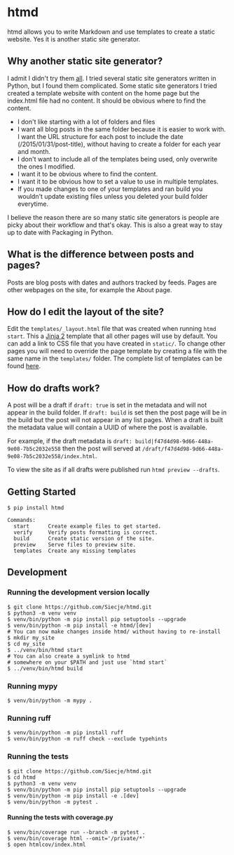 # htmd

htmd allows you to write Markdown and use templates to create a static website.
Yes it is another static site generator.

## Why another static site generator?

I admit I didn't try them [all](https://staticsitegenerators.net/).
I tried several static site generators written in Python, but I found them complicated.
Some static site generators I tried created a template website with content on the home page but the index.html file had no content.
It should be obvious where to find the content.

- I don't like starting with a lot of folders and files
- I want all blog posts in the same folder because it is easier to work with.
I want the URL structure for each post to include the date (/2015/01/31/post-title), without having to create a folder for each year and month.
- I don't want to include all of the templates being used, only overwrite the ones I modified.
- I want it to be obvious where to find the content.
- I want it to be obvious how to set a value to use in multiple templates.
- If you made changes to one of your templates and ran build you wouldn't update existing files unless you deleted your build folder everytime.

I believe the reason there are so many static site generators is people are picky about their workflow and that's okay.
This is also a great way to stay up to date with Packaging in Python.

## What is the difference between posts and pages?

Posts are blog posts with dates and authors tracked by feeds.
Pages are other webpages on the site, for example the About page.

## How do I edit the layout of the site?

Edit the `templates/_layout.html` file that was created when running `htmd start`.
This a [Jinja 2](http://jinja.pocoo.org/docs/dev/templates/#template-inheritance) template that all other pages will use by default.
You can add a link to CSS file that you have created in `static/`.
To change other pages you will need to override the page template by creating a file with the same name in the `templates/` folder.
The complete list of templates can be found [here](https://github.com/Siecje/htmd/tree/main/htmd/example_site/templates).

## How do drafts work?

A post will be a draft if `draft: true` is set in the metadata and will not appear in the build folder.
If `draft: build` is set then the post page will be in the build but the post will not appear in any list pages. When a draft is built the metadata value will contain a UUID of where the post is available.

For example, if the draft metadata is `draft: build|f47d4d98-9d66-448a-9e08-7b5c2032e558` then the post will served at `/draft/f47d4d98-9d66-448a-9e08-7b5c2032e558/index.html`.

To view the site as if all drafts were published run `htmd preview --drafts`. 

## Getting Started

```shell
$ pip install htmd
```

```shell
Commands:
  start      Create example files to get started.
  verify     Verify posts formatting is correct.
  build      Create static version of the site.
  preview    Serve files to preview site.
  templates  Create any missing templates
```

## Development

### Running the development version locally

```shell
$ git clone https://github.com/Siecje/htmd.git
$ python3 -m venv venv
$ venv/bin/python -m pip install pip setuptools --upgrade
$ venv/bin/python -m pip install -e htmd/[dev]
# You can now make changes inside htmd/ without having to re-install
$ mkdir my_site
$ cd my_site
$ ../venv/bin/htmd start
# You can also create a symlink to htmd
# somewhere on your $PATH and just use `htmd start`
$ ../venv/bin/htmd build
```

### Running mypy

```shell
$ venv/bin/python -m mypy .
```

### Running ruff

```shell
$ venv/bin/python -m pip install ruff
$ venv/bin/python -m ruff check --exclude typehints
```


### Running the tests

```shell
$ git clone https://github.com/Siecje/htmd.git
$ cd htmd
$ python3 -m venv venv
$ venv/bin/python -m pip install pip setuptools --upgrade
$ venv/bin/python -m pip install -e .[dev]
$ venv/bin/python -m pytest .
```

#### Running the tests with coverage.py

```shell
$ venv/bin/coverage run --branch -m pytest .
$ venv/bin/coverage html --omit='/private/*'
$ open htmlcov/index.html
```
